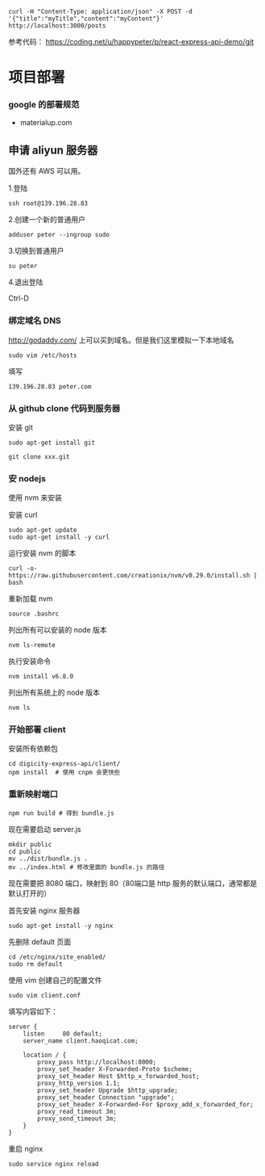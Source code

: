 

```
curl -H "Content-Type: application/json" -X POST -d
'{"title":"myTitle","content":"myContent"}' http://localhost:3000/posts
```

参考代码： https://coding.net/u/happypeter/p/react-express-api-demo/git


# 项目部署

### google 的部署规范

- materialup.com


## 申请 aliyun 服务器

国外还有 AWS 可以用。

1.登陆

```
ssh root@139.196.28.83
```

2.创建一个新的普通用户

```
adduser peter --ingroup sudo
```

3.切换到普通用户

```
su peter
```

4.退出登陆

Ctrl-D


### 绑定域名 DNS

http://godaddy.com/ 上可以买到域名。但是我们这里模拟一下本地域名

```
sudo vim /etc/hosts
```

填写

```
139.196.28.83 peter.com
```

### 从 github clone 代码到服务器

安装 git

```
sudo apt-get install git
```


```
git clone xxx.git
```


### 安 nodejs

使用 nvm 来安装

安装 curl

```
sudo apt-get update
sudo apt-get install -y curl
```

运行安装 nvm 的脚本

```
curl -o- https://raw.githubusercontent.com/creationix/nvm/v0.29.0/install.sh | bash
```

重新加载 nvm

```
source .bashrc
```

列出所有可以安装的 node 版本

```
nvm ls-remote
```

执行安装命令

```
nvm install v6.8.0
```

列出所有系统上的 node 版本

```
nvm ls
```

### 开始部署 client

安装所有依赖包

```
cd digicity-express-api/client/
npm install  # 使用 cnpm 会更快些
```


### 重新映射端口

```
npm run build # 得到 bundle.js
```

现在需要启动 server.js

```
mkdir public
cd public
mv ../dist/bundle.js .
mv ../index.html # 修改里面的 bundle.js 的路径
```


现在需要把 8080 端口，映射到 80（80端口是 http 服务的默认端口，通常都是默认打开的）

首先安装 nginx 服务器

```
sudo apt-get install -y nginx
```

先删除 default 页面

```
cd /etc/nginx/site_enabled/
sudo rm default
```

使用 vim 创建自己的配置文件

```
sudo vim client.conf
```

填写内容如下：

```
server {
    listen     80 default;
    server_name client.haoqicat.com;

    location / {
        proxy_pass http://localhost:8000;
        proxy_set_header X-Forwarded-Proto $scheme;
        proxy_set_header Host $http_x_forwarded_host;
        proxy_http_version 1.1;
        proxy_set_header Upgrade $http_upgrade;
        proxy_set_header Connection "upgrade";
        proxy_set_header X-Forwarded-For $proxy_add_x_forwarded_for;
        proxy_read_timeout 3m;
        proxy_send_timeout 3m;
    }
}
```

重启 nginx

```
sudo service nginx reload
```
